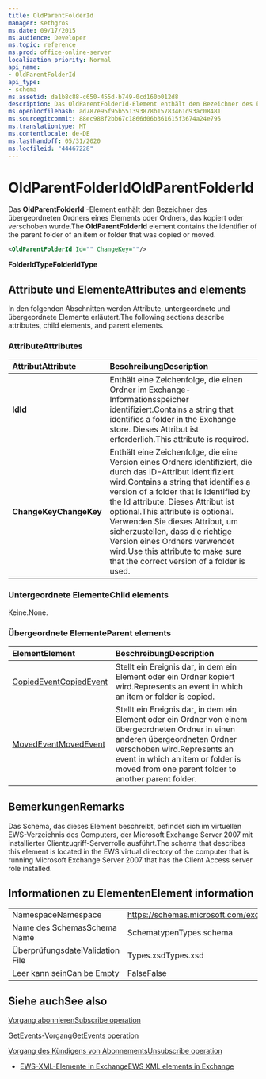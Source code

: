 ```yaml
---
title: OldParentFolderId
manager: sethgros
ms.date: 09/17/2015
ms.audience: Developer
ms.topic: reference
ms.prod: office-online-server
localization_priority: Normal
api_name:
- OldParentFolderId
api_type:
- schema
ms.assetid: da1b8c88-c650-455d-b749-0cd160b012d8
description: Das OldParentFolderId-Element enthält den Bezeichner des übergeordneten Ordners eines Elements oder Ordners, das kopiert oder verschoben wurde.
ms.openlocfilehash: ad787e95f95b551393878b15783461d93ac08481
ms.sourcegitcommit: 88ec988f2bb67c1866d06b361615f3674a24e795
ms.translationtype: MT
ms.contentlocale: de-DE
ms.lasthandoff: 05/31/2020
ms.locfileid: "44467228"
---
```

# <a name="oldparentfolderid"></a><span data-ttu-id="39a4a-103">OldParentFolderId</span><span class="sxs-lookup"><span data-stu-id="39a4a-103">OldParentFolderId</span></span>

<span data-ttu-id="39a4a-104">Das **OldParentFolderId** -Element enthält den Bezeichner des übergeordneten Ordners eines Elements oder Ordners, das kopiert oder verschoben wurde.</span><span class="sxs-lookup"><span data-stu-id="39a4a-104">The **OldParentFolderId** element contains the identifier of the parent folder of an item or folder that was copied or moved.</span></span> 
  
```xml
<OldParentFolderId Id="" ChangeKey=""/>
```

 <span data-ttu-id="39a4a-105">**FolderIdType**</span><span class="sxs-lookup"><span data-stu-id="39a4a-105">**FolderIdType**</span></span>
## <a name="attributes-and-elements"></a><span data-ttu-id="39a4a-106">Attribute und Elemente</span><span class="sxs-lookup"><span data-stu-id="39a4a-106">Attributes and elements</span></span>

<span data-ttu-id="39a4a-107">In den folgenden Abschnitten werden Attribute, untergeordnete und übergeordnete Elemente erläutert.</span><span class="sxs-lookup"><span data-stu-id="39a4a-107">The following sections describe attributes, child elements, and parent elements.</span></span>
  
### <a name="attributes"></a><span data-ttu-id="39a4a-108">Attribute</span><span class="sxs-lookup"><span data-stu-id="39a4a-108">Attributes</span></span>

|<span data-ttu-id="39a4a-109">**Attribut**</span><span class="sxs-lookup"><span data-stu-id="39a4a-109">**Attribute**</span></span>|<span data-ttu-id="39a4a-110">**Beschreibung**</span><span class="sxs-lookup"><span data-stu-id="39a4a-110">**Description**</span></span>|
|:-----|:-----|
|<span data-ttu-id="39a4a-111">**Id**</span><span class="sxs-lookup"><span data-stu-id="39a4a-111">**Id**</span></span> <br/> |<span data-ttu-id="39a4a-112">Enthält eine Zeichenfolge, die einen Ordner im Exchange-Informationsspeicher identifiziert.</span><span class="sxs-lookup"><span data-stu-id="39a4a-112">Contains a string that identifies a folder in the Exchange store.</span></span> <span data-ttu-id="39a4a-113">Dieses Attribut ist erforderlich.</span><span class="sxs-lookup"><span data-stu-id="39a4a-113">This attribute is required.</span></span>  <br/> |
|<span data-ttu-id="39a4a-114">**ChangeKey**</span><span class="sxs-lookup"><span data-stu-id="39a4a-114">**ChangeKey**</span></span> <br/> |<span data-ttu-id="39a4a-115">Enthält eine Zeichenfolge, die eine Version eines Ordners identifiziert, die durch das ID-Attribut identifiziert wird.</span><span class="sxs-lookup"><span data-stu-id="39a4a-115">Contains a string that identifies a version of a folder that is identified by the Id attribute.</span></span> <span data-ttu-id="39a4a-116">Dieses Attribut ist optional.</span><span class="sxs-lookup"><span data-stu-id="39a4a-116">This attribute is optional.</span></span> <span data-ttu-id="39a4a-117">Verwenden Sie dieses Attribut, um sicherzustellen, dass die richtige Version eines Ordners verwendet wird.</span><span class="sxs-lookup"><span data-stu-id="39a4a-117">Use this attribute to make sure that the correct version of a folder is used.</span></span>  <br/> |
   
### <a name="child-elements"></a><span data-ttu-id="39a4a-118">Untergeordnete Elemente</span><span class="sxs-lookup"><span data-stu-id="39a4a-118">Child elements</span></span>

<span data-ttu-id="39a4a-119">Keine.</span><span class="sxs-lookup"><span data-stu-id="39a4a-119">None.</span></span>
  
### <a name="parent-elements"></a><span data-ttu-id="39a4a-120">Übergeordnete Elemente</span><span class="sxs-lookup"><span data-stu-id="39a4a-120">Parent elements</span></span>

|<span data-ttu-id="39a4a-121">**Element**</span><span class="sxs-lookup"><span data-stu-id="39a4a-121">**Element**</span></span>|<span data-ttu-id="39a4a-122">**Beschreibung**</span><span class="sxs-lookup"><span data-stu-id="39a4a-122">**Description**</span></span>|
|:-----|:-----|
|[<span data-ttu-id="39a4a-123">CopiedEvent</span><span class="sxs-lookup"><span data-stu-id="39a4a-123">CopiedEvent</span></span>](copiedevent.md) <br/> |<span data-ttu-id="39a4a-124">Stellt ein Ereignis dar, in dem ein Element oder ein Ordner kopiert wird.</span><span class="sxs-lookup"><span data-stu-id="39a4a-124">Represents an event in which an item or folder is copied.</span></span>  <br/> |
|[<span data-ttu-id="39a4a-125">MovedEvent</span><span class="sxs-lookup"><span data-stu-id="39a4a-125">MovedEvent</span></span>](movedevent.md) <br/> |<span data-ttu-id="39a4a-126">Stellt ein Ereignis dar, in dem ein Element oder ein Ordner von einem übergeordneten Ordner in einen anderen übergeordneten Ordner verschoben wird.</span><span class="sxs-lookup"><span data-stu-id="39a4a-126">Represents an event in which an item or folder is moved from one parent folder to another parent folder.</span></span>  <br/> |
   
## <a name="remarks"></a><span data-ttu-id="39a4a-127">Bemerkungen</span><span class="sxs-lookup"><span data-stu-id="39a4a-127">Remarks</span></span>

<span data-ttu-id="39a4a-128">Das Schema, das dieses Element beschreibt, befindet sich im virtuellen EWS-Verzeichnis des Computers, der Microsoft Exchange Server 2007 mit installierter Clientzugriff-Serverrolle ausführt.</span><span class="sxs-lookup"><span data-stu-id="39a4a-128">The schema that describes this element is located in the EWS virtual directory of the computer that is running Microsoft Exchange Server 2007 that has the Client Access server role installed.</span></span>
  
## <a name="element-information"></a><span data-ttu-id="39a4a-129">Informationen zu Elementen</span><span class="sxs-lookup"><span data-stu-id="39a4a-129">Element information</span></span>

|||
|:-----|:-----|
|<span data-ttu-id="39a4a-130">Namespace</span><span class="sxs-lookup"><span data-stu-id="39a4a-130">Namespace</span></span>  <br/> |https://schemas.microsoft.com/exchange/services/2006/types  <br/> |
|<span data-ttu-id="39a4a-131">Name des Schemas</span><span class="sxs-lookup"><span data-stu-id="39a4a-131">Schema Name</span></span>  <br/> |<span data-ttu-id="39a4a-132">Schematypen</span><span class="sxs-lookup"><span data-stu-id="39a4a-132">Types schema</span></span>  <br/> |
|<span data-ttu-id="39a4a-133">Überprüfungsdatei</span><span class="sxs-lookup"><span data-stu-id="39a4a-133">Validation File</span></span>  <br/> |<span data-ttu-id="39a4a-134">Types.xsd</span><span class="sxs-lookup"><span data-stu-id="39a4a-134">Types.xsd</span></span>  <br/> |
|<span data-ttu-id="39a4a-135">Leer kann sein</span><span class="sxs-lookup"><span data-stu-id="39a4a-135">Can be Empty</span></span>  <br/> |<span data-ttu-id="39a4a-136">False</span><span class="sxs-lookup"><span data-stu-id="39a4a-136">False</span></span>  <br/> |
   
## <a name="see-also"></a><span data-ttu-id="39a4a-137">Siehe auch</span><span class="sxs-lookup"><span data-stu-id="39a4a-137">See also</span></span>



[<span data-ttu-id="39a4a-138">Vorgang abonnieren</span><span class="sxs-lookup"><span data-stu-id="39a4a-138">Subscribe operation</span></span>](subscribe-operation.md)
  
[<span data-ttu-id="39a4a-139">GetEvents-Vorgang</span><span class="sxs-lookup"><span data-stu-id="39a4a-139">GetEvents operation</span></span>](getevents-operation.md)
  
[<span data-ttu-id="39a4a-140">Vorgang des Kündigens von Abonnements</span><span class="sxs-lookup"><span data-stu-id="39a4a-140">Unsubscribe operation</span></span>](unsubscribe-operation.md)


- [<span data-ttu-id="39a4a-141">EWS-XML-Elemente in Exchange</span><span class="sxs-lookup"><span data-stu-id="39a4a-141">EWS XML elements in Exchange</span></span>](ews-xml-elements-in-exchange.md)

